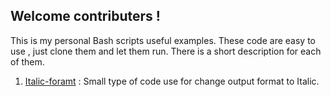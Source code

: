 ## Welcome contributers !

This is my personal Bash scripts useful examples.
These code are easy to use , just clone them and let them run.
There is a short description for each of them.

1. [Italic-foramt](Italic-foramt) : Small type of code use for change output format to Italic.
